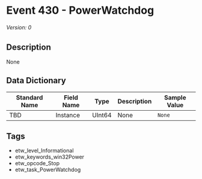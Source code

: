 # Event 430 - PowerWatchdog
###### Version: 0

## Description
None

## Data Dictionary
|Standard Name|Field Name|Type|Description|Sample Value|
|---|---|---|---|---|
|TBD|Instance|UInt64|None|`None`|

## Tags
* etw_level_Informational
* etw_keywords_win32Power
* etw_opcode_Stop
* etw_task_PowerWatchdog